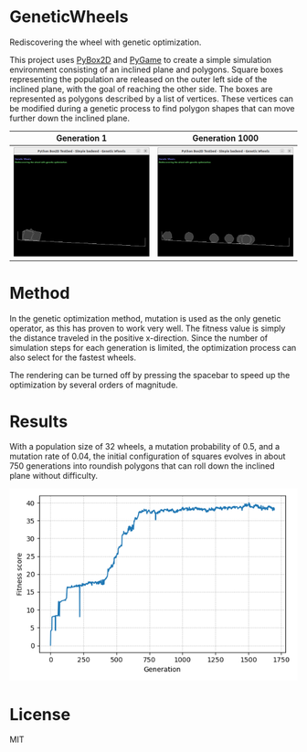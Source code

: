 # GeneticWheels

Rediscovering the wheel with genetic optimization.

This project uses [PyBox2D](https://github.com/pybox2d/pybox2d) and [PyGame](https://github.com/pygame/pygame) to create a simple simulation environment consisting of an inclined plane and polygons. Square boxes representing the population are released on the outer left side of the inclined plane, with the goal of reaching the other side. The boxes are represented as polygons described by a list of vertices. These vertices can be modified during a genetic process to find polygon shapes that can move further down the inclined plane.

Generation 1 | Generation 1000
:----:|:----:|
![](docs/genetic_wheels_1.png) | ![](docs/genetic_wheels_1000.png)
# Method

In the genetic optimization method, mutation is used as the only genetic operator, as this has proven to work very well. The fitness value is simply the distance traveled in the positive x-direction. Since the number of simulation steps for each generation is limited, the optimization process can also select for the fastest wheels.

The rendering can be turned off by pressing the spacebar to speed up the optimization by several orders of magnitude.

# Results

With a population size of $32$ wheels, a mutation probability of $0.5$, and a mutation rate of $0.04$, the initial configuration of squares evolves in about 750 generations into roundish polygons that can roll down the inclined plane without difficulty. 

![](docs/fitness_score.png)

# License

MIT